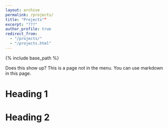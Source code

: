 ```yaml
---
layout: archive
permalink: /projects/
title: "Projects""
excerpt: "???"
author_profile: true
redirect_from: 
  - "/projects/"
  - "/projects.html"
---
```


{% include base_path %}

Does this show up? This is a page not in the menu. You can use markdown in this page.

Heading 1
======

Heading 2
======
